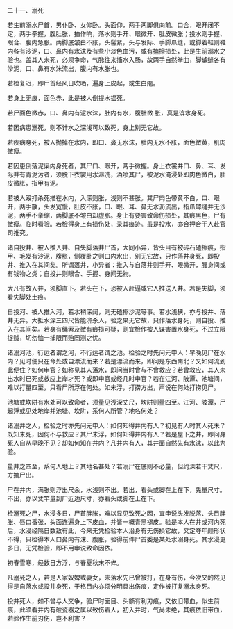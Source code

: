 二十一、溺死

若生前溺水尸首，男仆卧、女仰卧。头面仰，两手两脚俱向前。口合，眼开闭不定，两手拳握，腹肚胀，拍作响，落水则手开、眼微开、肚皮微胀；投水则手握、眼合、腹内急胀。两脚底皱白不胀，头髻紧，头与发际、手脚爪缝，或脚着鞋则鞋内各有沙泥，口、鼻内有水沫及有些小淡色血污，或有搕擦损处，此是生前溺水之验也。盖其人未死，必须争命，气脉往来搐水入肠，故两手自然拳曲，脚罅缝各有沙泥，口、鼻有水沫流出，腹内有水胀也。

若检复迟，即尸首经风日吹晒，遍身上皮起，或生白疱。

若身上无痕，面色赤，此是被人倒提水揾死。 

若尸面色微赤，口、鼻内有泥水沫，肚内有水，腹肚微 胀，真是渰水身死。 

若因病患溺死，则不计水之深浅可以致死，身上别无它故。 

若疾病身死，被人抛掉在水内，即口、鼻无水沫，肚内无水不胀，面色微黄，肌肉微瘦。 

若因患倒落泥渠内身死者，其尸口、眼开，两手微握。身上衣裳并口、鼻、耳、发际并有青泥污者，须脱下衣裳用水淋洗，酒喷其尸，被泥水淹浸处即肉色微白，肚皮微胀，指甲有泥。 

若被人殴打杀死推在水内，入深则胀，浅则不甚胀。其尸肉色带黄不白，口、眼开，两手散，头发宽慢，肚皮不胀，口、眼、耳、鼻无水沥流出，指爪罅缝并无沙泥，两手不拳缩，两脚底不皱白却虚胀。身上有要害致命伤损处，其痕黑色，尸有微瘦。临时看验。若检得身上有损伤处，录其痕迹。虽是投水，亦合押合干人赴官司推究。 

诸自投井、被人推入井、自失脚落井尸首，大同小异，皆头目有被砖石磕擦痕，指甲、毛发有沙泥，腹胀，侧覆卧之则口内水出，别无它故，只作落井身死，即投井、推入在其间矣。所谓落井，小异者：推入与自落井则手开、眼微开，腰身间或有钱物之类；自投井则眼合、手握、身间无物。 

大凡有故入井，须脚直下。若头在下，恐被人赶逼或它人推送入井。若是失脚，须看失脚处土痕。 

自投河、被人推入河，若水稍深阔，则无磕擦沙泥等事。若水浅狭，亦与投井、落井无异。大抵水深三四尺皆能渰杀人，验之果无它故，只作落水身死，则自投、推入在其间矣。若身有绳索及微有痕损可疑，则宜检作被人谋害置水身死，不过立限捉贼，切勿恤一捕限而贻罔测之忧。 

诸溺河池，行运者谓之河，不行运者谓之池。检验之时先问元申人：早晚见尸在水内？见时便只在今处或自漂流而来？若是漂流而来，即问是东西南北？又如何流到此便住？如何申官？如称见其人落水，即问当时曾与不曾救应？若曾救应，其人未出水时已死或救应上岸才死？或即申官或经几时申官？若在江河、陂潭、池塘间，难以打量四至，只看尸所浮在何处。如未浮，打捞方出，声说在何处打捞见尸。

池塘或坎阱有水处可以致命者，须量见浅深丈尺，坎阱则量四至。江河、陂潭，尸起浮或见处地岸并池塘、坎阱，系何人所管？地名何处？ 

诸溺井之人，检验之时亦先问元申人：如何知得井内有人？初见有人时其人死未？既知未死，因何不与救应？其尸未浮，如何知得井内有人？若是屋下之井，即问身死人自从早晚不见？却如何知在井内？凡井内有人，其井面自然先有水沫，以此为验。

量井之四至，系何人地上？其地名甚处？若溺尸在底则不必量，但约深若干丈尺，方摝尸出。 

尸在井内，满胀则浮出尺余，水浅则不出。若出，看头或脚在上在下，先量尺寸。不出，亦以丈竿量到尸近边尺寸，亦看头或脚在上在下。

检溺死之尸，水浸多日，尸首胖胀，难以显见致死之因，宜申说头发脱落、头目胖胀、唇口番张，头面连遍身上下皮血，并皆一概青黑褪皮。验是本人在井或河内死后，水浸经隔日数致有此，今来无凭检验本人沿身有无伤损它故，又定夺年颜形状不得，只检得本人口鼻内有沫、腹胀，验得前件尸首委是某处水溺身死。其水浸更多日，无凭检验，即不用申说致命因依。

初春雪寒，经数日方浮，与春夏秋末不侔。

凡溺死之人，若是人家奴婢或妻女，未落水先已曾被打，在身有伤，今次又的然见得是自落水或投井身死，于格目内亦须分明具出伤痕，定作被打复溺水身死。 

投井死人，如不曾与人交争，验尸时面目、头额有利刃痕，又依旧带血，似生前痕，此须看井内有破瓷器之属以致伤着人，初入井时，气尚未绝，其痕依旧带血，若验作生前刃伤，岂不利害？

